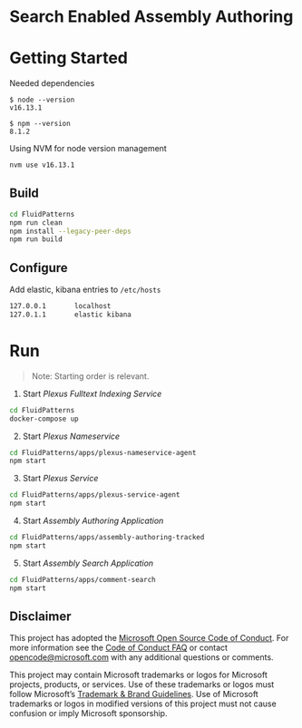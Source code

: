 # Search Enabled Assembly Authoring

# Getting Started

Needed dependencies
```
$ node --version
v16.13.1

$ npm --version
8.1.2
```

Using NVM for node version management
```sh
nvm use v16.13.1
```
## Build

```sh
cd FluidPatterns
npm run clean
npm install --legacy-peer-deps
npm run build
```

## Configure

Add elastic, kibana entries to `/etc/hosts`

```sh
127.0.0.1       localhost
127.0.1.1       elastic kibana
```

# Run

> Note: Starting order is relevant.

1. Start _Plexus Fulltext Indexing Service_ 

```sh
cd FluidPatterns
docker-compose up
```

2. Start _Plexus Nameservice_

```sh
cd FluidPatterns/apps/plexus-nameservice-agent
npm start
```

3. Start _Plexus Service_

```sh
cd FluidPatterns/apps/plexus-service-agent
npm start
```

4. Start _Assembly Authoring Application_

```sh
cd FluidPatterns/apps/assembly-authoring-tracked
npm start
```

5. Start _Assembly Search Application_

```sh
cd FluidPatterns/apps/comment-search
npm start
```

## Disclaimer

This project has adopted the [Microsoft Open Source Code of Conduct](https://opensource.microsoft.com/codeofconduct/).
For more information see the [Code of Conduct FAQ](https://opensource.microsoft.com/codeofconduct/faq/) or contact
[opencode@microsoft.com](mailto:opencode@microsoft.com) with any additional questions or comments.

This project may contain Microsoft trademarks or logos for Microsoft projects, products, or services. Use of these
trademarks or logos must follow Microsoft’s [Trademark & Brand Guidelines](https://www.microsoft.com/trademarks). Use of
Microsoft trademarks or logos in modified versions of this project must not cause confusion or imply Microsoft
sponsorship.

